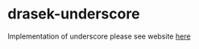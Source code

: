 # drasek-underscore
Implementation of underscore please see website [here](https://acatalina.github.io/drasek-underscore/)
